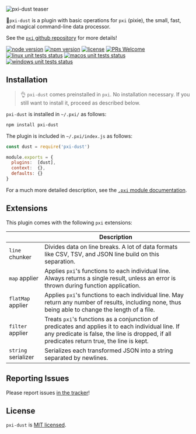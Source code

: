 ![pxi-dust teaser][teaser]

🧚`pxi-dust` is a plugin with basic operations for `pxi` (pixie), the small, fast, and magical command-line data processor.

See the [`pxi` github repository][pxi] for more details!

[![node version][shield-node]][node]
[![npm version][shield-npm]][npm-package]
[![license][shield-license]][license]
[![PRs Welcome][shield-prs]][contribute]
[![linux unit tests status][shield-unit-tests-linux]][actions]
[![macos unit tests status][shield-unit-tests-macos]][actions]
[![windows unit tests status][shield-unit-tests-windows]][actions]

## Installation

> :ok_hand: `pxi-dust` comes preinstalled in `pxi`.
> No installation necessary.
> If you still want to install it, proceed as described below.

`pxi-dust` is installed in `~/.pxi/` as follows:

```bash
npm install pxi-dust
```

The plugin is included in `~/.pxi/index.js` as follows:

```js
const dust = require('pxi-dust')

module.exports = {
  plugins:  [dust],
  context:  {},
  defaults: {}
}
```

For a much more detailed description, see the [`.pxi` module documentation][pxi-module].

## Extensions

This plugin comes with the following `pxi` extensions:

|                     | Description                                                                                                                                                                                      |
|---------------------|--------------------------------------------------------------------------------------------------------------------------------------------------------------------------------------------------|
| `line` chunker      | Divides data on line breaks. A lot of data formats like CSV, TSV, and JSON line build on this separation.                                                                                        |
| `map` applier       | Applies `pxi`'s functions to each individual line. Always returns a single result, unless an error is thrown during function application.                                                        |
| `flatMap` applier   | Applies `pxi`'s functions to each individual line. May return any number of results, including none, thus being able to change the length of a file.                                             |
| `filter` applier    | Treats `pxi`'s functions as a conjunction of predicates and applies it to each individual line. If any predicate is false, the line is dropped, if all predicates return true, the line is kept. |
| `string` serializer | Serializes each transformed JSON into a string separated by newlines.                                                                                                                            |

## Reporting Issues

Please report issues [in the tracker][issues]!

## License

`pxi-dust` is [MIT licensed][license].

[actions]: https://github.com/Yord/pxi-dust/actions
[contribute]: https://github.com/Yord/pxi
[issues]: https://github.com/Yord/pxi/issues
[license]: https://github.com/Yord/pxi-dust/blob/master/LICENSE
[node]: https://nodejs.org/
[npm-package]: https://www.npmjs.com/package/pxi-dust
[pxi]: https://github.com/Yord/pxi
[pxi-module]: https://github.com/Yord/pxi#pxi-module
[shield-license]: https://img.shields.io/npm/l/pxi-dust?color=yellow&labelColor=313A42
[shield-node]: https://img.shields.io/node/v/pxi-dust?color=red&labelColor=313A42
[shield-npm]: https://img.shields.io/npm/v/pxi-dust.svg?color=orange&labelColor=313A42
[shield-prs]: https://img.shields.io/badge/PRs-welcome-green.svg?labelColor=313A42
[shield-unit-tests-linux]: https://github.com/Yord/pxi-dust/workflows/linux/badge.svg?branch=master
[shield-unit-tests-macos]: https://github.com/Yord/pxi-dust/workflows/macos/badge.svg?branch=master
[shield-unit-tests-windows]: https://github.com/Yord/pxi-dust/workflows/windows/badge.svg?branch=master
[teaser]: https://github.com/Yord/pxi-dust/blob/master/teaser.gif?raw=true